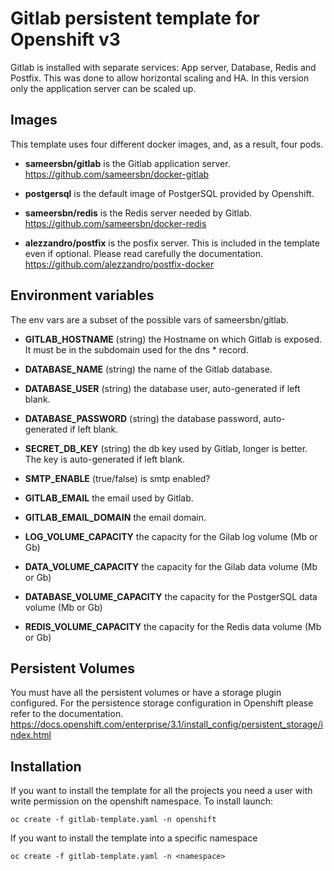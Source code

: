 Gitlab persistent template for Openshift v3
===========================================

Gitlab is installed with separate services: App server, Database, Redis and Postfix. This was done to allow horizontal scaling and HA. In this version only the application server can be scaled up.

## Images


This template uses four different docker images, and, as a result, four pods.

* **sameersbn/gitlab** is the Gitlab application server. https://github.com/sameersbn/docker-gitlab

* **postgersql** is the default image of PostgerSQL provided by Openshift.

* **sameersbn/redis** is the Redis server needed by Gitlab.  https://github.com/sameersbn/docker-redis

* **alezzandro/postfix** is the posfix server. This is included in the template even if optional. Please read carefully the documentation. https://github.com/alezzandro/postfix-docker

## Environment variables

The env vars are a subset of the possible vars of sameersbn/gitlab.

* **GITLAB_HOSTNAME** (string) the Hostname on which Gitlab is exposed. It must be in the subdomain used for the dns * record.

* **DATABASE_NAME** (string) the name of the Gitlab database.

* **DATABASE_USER** (string) the database user, auto-generated if left blank.

* **DATABASE_PASSWORD** (string) the database password, auto-generated if left blank.

* **SECRET_DB_KEY** (string) the db key used by Gitlab, longer is better. The key is auto-generated if left blank.

* **SMTP_ENABLE** (true/false) is smtp enabled?

* **GITLAB_EMAIL** the email used by Gitlab.

* **GITLAB_EMAIL_DOMAIN** the email domain.

* **LOG_VOLUME_CAPACITY** the capacity for the Gilab log volume (Mb or Gb)

* **DATA_VOLUME_CAPACITY** the capacity for the Gilab data volume (Mb or Gb)

* **DATABASE_VOLUME_CAPACITY** the capacity for the PostgerSQL data volume (Mb or Gb)

* **REDIS_VOLUME_CAPACITY** the capacity for the Redis data volume (Mb or Gb)

## Persistent Volumes

You must have all the persistent volumes or have a storage plugin configured. For the persistence storage configuration in Openshift please refer to the documentation. https://docs.openshift.com/enterprise/3.1/install_config/persistent_storage/index.html

## Installation

If you want to install the template for all the projects you need a user with write permission on the openshift namespace.
To install launch:

```shell
oc create -f gitlab-template.yaml -n openshift
```

If you want to install the template into a specific namespace

```shell
oc create -f gitlab-template.yaml -n <namespace>
```



